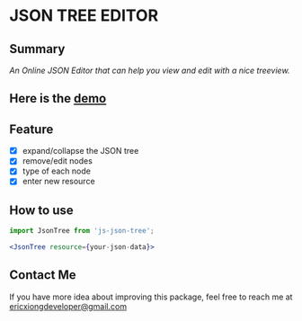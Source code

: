 # JSON TREE EDITOR

## Summary

_An Online JSON Editor that can help you view and edit with a nice treeview._

## Here is the [demo](https://json-treeview.vercel.app/)

## Feature

- [x] expand/collapse the JSON tree
- [x] remove/edit nodes
- [x] type of each node
- [x] enter new resource

## How to use

```jsx
import JsonTree from 'js-json-tree';

<JsonTree resource={your-json-data}>
```

## Contact Me

If you have more idea about improving this package, feel free to reach me at <ericxiongdeveloper@gmail.com>
